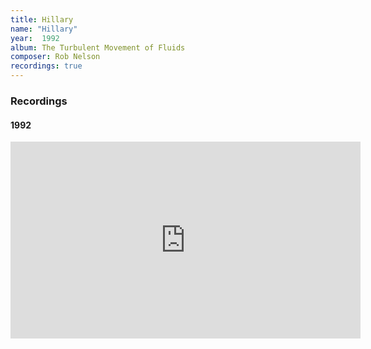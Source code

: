 ```yaml
---
title: Hillary
name: "Hillary"
year:  1992
album: The Turbulent Movement of Fluids
composer: Rob Nelson
recordings: true
---
```


<h3>Recordings</h3>

<h4>1992</h4>

<iframe width="560" height="315" src="https://www.youtube.com/embed/AFYDTHiv8ik" frameborder="0" allow="accelerometer; autoplay; encrypted-media; gyroscope; picture-in-picture" allowfullscreen></iframe>
